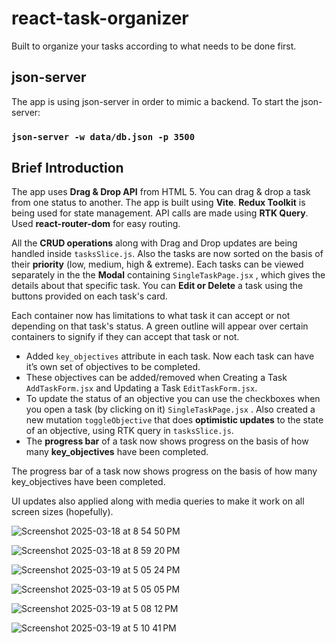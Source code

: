 # react-task-organizer

Built to organize your tasks according to what needs to be done first.

## json-server

The app is using json-server in order to mimic a backend.
To start the json-server:

### `json-server -w data/db.json -p 3500`

## Brief Introduction

The app uses **Drag & Drop API** from HTML 5. You can drag & drop a task from one status to another. The app is built using **Vite**. **Redux Toolkit** is being used for state management. API calls are made using **RTK Query**. Used **react-router-dom** for easy routing.

All the **CRUD operations** along with Drag and Drop updates are being handled inside `tasksSlice.js`.
Also the tasks are now sorted on the basis of their **priority** (low, medium, high & extreme). Each tasks can be viewed separately in the the **Modal** containing `SingleTaskPage.jsx` , which gives the details about that specific task. You can **Edit or Delete** a task using the buttons provided on each task's card.

Each container now has limitations to what task it can accept or not depending on that task's status. A green outline will appear over certain containers to signify if they can accept that task or not.

- Added `key_objectives` attribute in each task. Now each task can have it’s own set of objectives to be completed.
- These objectives can be added/removed when Creating a Task `AddTaskForm.jsx` and Updating a Task `EditTaskForm.jsx`.
- To update the status of an objective you can use the checkboxes when you open a task (by clicking on it) `SingleTaskPage.jsx` . Also created a new mutation `toggleObjective` that does **optimistic updates** to the state of an objective, using RTK query in `tasksSlice.js`.
- The **progress bar** of a task now shows progress on the basis of how many **key_objectives** have been completed.

The progress bar of a task now shows progress on the basis of how many key_objectives have been completed.

UI updates also applied along with media queries to make it work on all screen sizes (hopefully).

![Screenshot 2025-03-18 at 8 54 50 PM](https://github.com/user-attachments/assets/6909a7d5-0a6d-46e6-a0e2-9431bb0eda7c)

![Screenshot 2025-03-18 at 8 59 20 PM](https://github.com/user-attachments/assets/d7909290-7a5e-4eb0-b9f2-7fb01012dc65)

![Screenshot 2025-03-19 at 5 05 24 PM](https://github.com/user-attachments/assets/7022de39-5121-461a-8f7c-339b41222a38)

![Screenshot 2025-03-19 at 5 05 05 PM](https://github.com/user-attachments/assets/daf21a81-dac8-46f0-8fdd-17751b967f22)

![Screenshot 2025-03-19 at 5 08 12 PM](https://github.com/user-attachments/assets/05c20a22-dda0-4fce-91b5-6aa0c95b3835)

![Screenshot 2025-03-19 at 5 10 41 PM](https://github.com/user-attachments/assets/665f97a1-fb27-4264-a002-0e3e347cfef4)

